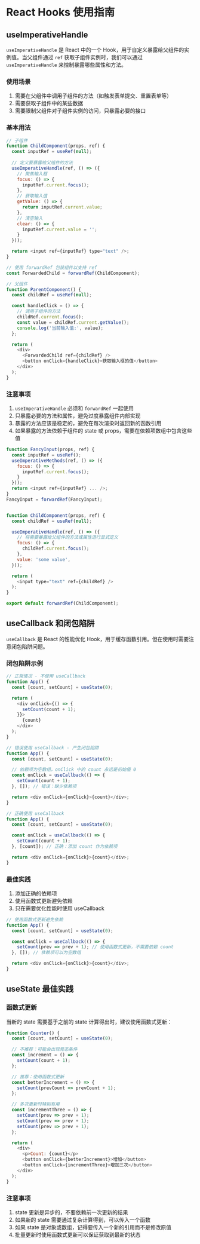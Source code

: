 # React Hooks 使用指南

## useImperativeHandle

`useImperativeHandle` 是 React 中的一个 Hook，用于自定义暴露给父组件的实例值。当父组件通过 `ref` 获取子组件实例时，我们可以通过 `useImperativeHandle` 来控制暴露哪些属性和方法。

### 使用场景

1. 需要在父组件中调用子组件的方法（如触发表单提交、重置表单等）
2. 需要获取子组件中的某些数据
3. 需要限制父组件对子组件实例的访问，只暴露必要的接口

### 基本用法

```javascript
// 子组件
function ChildComponent(props, ref) {
  const inputRef = useRef(null);
  
  // 定义要暴露给父组件的方法
  useImperativeHandle(ref, () => ({
    // 聚焦输入框
    focus: () => {
      inputRef.current.focus();
    },
    // 获取输入值
    getValue: () => {
      return inputRef.current.value;
    },
    // 清空输入
    clear: () => {
      inputRef.current.value = '';
    }
  }));

  return <input ref={inputRef} type="text" />;
}

// 使用 forwardRef 包装组件以支持 ref
const ForwardedChild = forwardRef(ChildComponent);

// 父组件
function ParentComponent() {
  const childRef = useRef(null);

  const handleClick = () => {
    // 调用子组件的方法
    childRef.current.focus();
    const value = childRef.current.getValue();
    console.log('当前输入值:', value);
  };

  return (
    <div>
      <ForwardedChild ref={childRef} />
      <button onClick={handleClick}>获取输入框的值</button>
    </div>
  );
}
```

### 注意事项

1. `useImperativeHandle` 必须和 `forwardRef` 一起使用
2. 只暴露必要的方法和属性，避免过度暴露组件内部实现
3. 暴露的方法应该是稳定的，避免在每次渲染时返回新的函数引用
4. 如果暴露的方法依赖于组件的 state 或 props，需要在依赖项数组中包含这些值

```javascript
function FancyInput(props, ref) {
  const inputRef = useRef();
  useImperativeMethods(ref, () => ({
    focus: () => {
      inputRef.current.focus();
    }
  }));
  return <input ref={inputRef} ... />;
}
FancyInput = forwardRef(FancyInput);


function ChildComponent(props, ref) {
  const childRef = useRef(null);

  useImperativeHandle(ref, () => ({
    // 将需要暴露给父组件的方法或属性进行显式定义
    focus: () => {
      childRef.current.focus();
    },
    value: 'some value',
  }));

  return (
    <input type="text" ref={childRef} />
  );
}

export default forwardRef(ChildComponent);
```

## useCallback 和闭包陷阱

`useCallback` 是 React 的性能优化 Hook，用于缓存函数引用。但在使用时需要注意闭包陷阱问题。

### 闭包陷阱示例

```javascript
// 正常情况 - 不使用 useCallback
function App() {
  const [count, setCount] = useState(0);

  return (
    <div onClick={() => {
      setCount(count + 1);
    }}>
      {count}
    </div>
  );
}

// 错误使用 useCallback - 产生闭包陷阱
function App() {
  const [count, setCount] = useState(0);

  // 依赖项为空数组，onClick 中的 count 永远是初始值 0
  const onClick = useCallback(() => {
    setCount(count + 1);
  }, []); // 错误：缺少依赖项

  return <div onClick={onClick}>{count}</div>;
}

// 正确使用 useCallback
function App() {
  const [count, setCount] = useState(0);

  const onClick = useCallback(() => {
    setCount(count + 1);
  }, [count]); // 正确：添加 count 作为依赖项

  return <div onClick={onClick}>{count}</div>;
}
```

### 最佳实践

1. 添加正确的依赖项
2. 使用函数式更新避免依赖
3. 只在需要优化性能时使用 useCallback

```javascript
// 使用函数式更新避免依赖
function App() {
  const [count, setCount] = useState(0);

  const onClick = useCallback(() => {
    setCount(prev => prev + 1); // 使用函数式更新，不需要依赖 count
  }, []); // 依赖项可以为空数组

  return <div onClick={onClick}>{count}</div>;
}
```

## useState 最佳实践

### 函数式更新

当新的 state 需要基于之前的 state 计算得出时，建议使用函数式更新：

```javascript
function Counter() {
  const [count, setCount] = useState(0);

  // 不推荐：可能会出现竞态条件
  const increment = () => {
    setCount(count + 1);
  };

  // 推荐：使用函数式更新
  const betterIncrement = () => {
    setCount(prevCount => prevCount + 1);
  };

  // 多次更新时特别有用
  const incrementThree = () => {
    setCount(prev => prev + 1);
    setCount(prev => prev + 1);
    setCount(prev => prev + 1);
  };

  return (
    <div>
      <p>Count: {count}</p>
      <button onClick={betterIncrement}>增加</button>
      <button onClick={incrementThree}>增加三次</button>
    </div>
  );
}
```

### 注意事项

1. state 更新是异步的，不要依赖前一次更新的结果
2. 如果新的 state 需要通过复杂计算得到，可以传入一个函数
3. 如果 state 是对象或数组，记得要传入一个新的引用而不是修改原值
4. 批量更新时使用函数式更新可以保证获取到最新的状态
